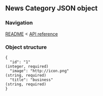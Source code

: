 ## News Category JSON object

### Navigation
[README](../../README.md)
<
[API reference](../api_reference.md)

### Object structure
```
{
  "id": "1"                                                                     (integer, required)
  "image": "http://icon.png"                                                    (string, required)
  "title": "business"                                                           (string, required)
}
```
